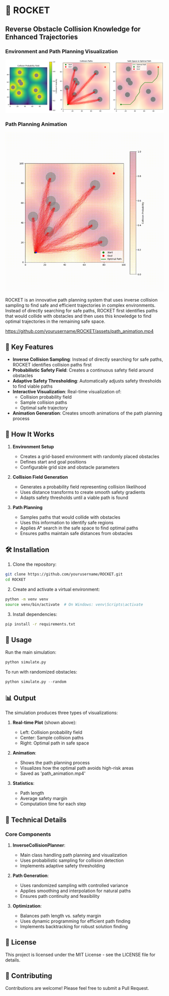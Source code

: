 # 🚀 ROCKET
## Reverse Obstacle Collision Knowledge for Enhanced Trajectories

### Environment and Path Planning Visualization
![Environment Visualization](environemt.png)

### Path Planning Animation
![Path Planning Animation](path_animation.gif)

ROCKET is an innovative path planning system that uses inverse collision sampling to find safe and efficient trajectories in complex environments. Instead of directly searching for safe paths, ROCKET first identifies paths that would collide with obstacles and then uses this knowledge to find optimal trajectories in the remaining safe space.

https://github.com/yourusername/ROCKET/assets/path_animation.mp4

## 🎯 Key Features

- **Inverse Collision Sampling**: Instead of directly searching for safe paths, ROCKET identifies collision paths first
- **Probabilistic Safety Field**: Creates a continuous safety field around obstacles
- **Adaptive Safety Thresholding**: Automatically adjusts safety thresholds to find viable paths
- **Interactive Visualization**: Real-time visualization of:
  - Collision probability field
  - Sample collision paths
  - Optimal safe trajectory
- **Animation Generation**: Creates smooth animations of the path planning process

## 🔧 How It Works

1. **Environment Setup**
   - Creates a grid-based environment with randomly placed obstacles
   - Defines start and goal positions
   - Configurable grid size and obstacle parameters

2. **Collision Field Generation**
   - Generates a probability field representing collision likelihood
   - Uses distance transforms to create smooth safety gradients
   - Adapts safety thresholds until a viable path is found

3. **Path Planning**
   - Samples paths that would collide with obstacles
   - Uses this information to identify safe regions
   - Applies A* search in the safe space to find optimal paths
   - Ensures paths maintain safe distances from obstacles

## 🛠️ Installation

1. Clone the repository:
```bash
git clone https://github.com/yourusername/ROCKET.git
cd ROCKET
```

2. Create and activate a virtual environment:
```bash
python -m venv venv
source venv/bin/activate  # On Windows: venv\Scripts\activate
```

3. Install dependencies:
```bash
pip install -r requirements.txt
```

## 🚀 Usage

Run the main simulation:
```python
python simulate.py
```

To run with randomized obstacles:
```python
python simulate.py --random
```

## 📊 Output

The simulation produces three types of visualizations:

1. **Real-time Plot** (shown above):
   - Left: Collision probability field
   - Center: Sample collision paths
   - Right: Optimal path in safe space

2. **Animation**:
   - Shows the path planning process
   - Visualizes how the optimal path avoids high-risk areas
   - Saved as 'path_animation.mp4'

3. **Statistics**:
   - Path length
   - Average safety margin
   - Computation time for each step

## 🔬 Technical Details

### Core Components

1. **InverseCollisionPlanner**:
   - Main class handling path planning and visualization
   - Uses probabilistic sampling for collision detection
   - Implements adaptive safety thresholding

2. **Path Generation**:
   - Uses randomized sampling with controlled variance
   - Applies smoothing and interpolation for natural paths
   - Ensures path continuity and feasibility

3. **Optimization**:
   - Balances path length vs. safety margin
   - Uses dynamic programming for efficient path finding
   - Implements backtracking for robust solution finding

## 📝 License

This project is licensed under the MIT License - see the LICENSE file for details.

## 🤝 Contributing

Contributions are welcome! Please feel free to submit a Pull Request.
